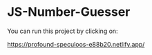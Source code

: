 # JS-Number-Guesser

You can run this project by clicking on:

https://profound-speculoos-e88b20.netlify.app/
